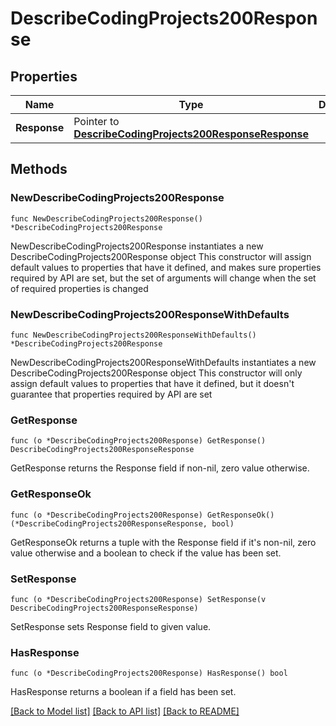 # DescribeCodingProjects200Response

## Properties

Name | Type | Description | Notes
------------ | ------------- | ------------- | -------------
**Response** | Pointer to [**DescribeCodingProjects200ResponseResponse**](DescribeCodingProjects200ResponseResponse.md) |  | [optional] 

## Methods

### NewDescribeCodingProjects200Response

`func NewDescribeCodingProjects200Response() *DescribeCodingProjects200Response`

NewDescribeCodingProjects200Response instantiates a new DescribeCodingProjects200Response object
This constructor will assign default values to properties that have it defined,
and makes sure properties required by API are set, but the set of arguments
will change when the set of required properties is changed

### NewDescribeCodingProjects200ResponseWithDefaults

`func NewDescribeCodingProjects200ResponseWithDefaults() *DescribeCodingProjects200Response`

NewDescribeCodingProjects200ResponseWithDefaults instantiates a new DescribeCodingProjects200Response object
This constructor will only assign default values to properties that have it defined,
but it doesn't guarantee that properties required by API are set

### GetResponse

`func (o *DescribeCodingProjects200Response) GetResponse() DescribeCodingProjects200ResponseResponse`

GetResponse returns the Response field if non-nil, zero value otherwise.

### GetResponseOk

`func (o *DescribeCodingProjects200Response) GetResponseOk() (*DescribeCodingProjects200ResponseResponse, bool)`

GetResponseOk returns a tuple with the Response field if it's non-nil, zero value otherwise
and a boolean to check if the value has been set.

### SetResponse

`func (o *DescribeCodingProjects200Response) SetResponse(v DescribeCodingProjects200ResponseResponse)`

SetResponse sets Response field to given value.

### HasResponse

`func (o *DescribeCodingProjects200Response) HasResponse() bool`

HasResponse returns a boolean if a field has been set.


[[Back to Model list]](../README.md#documentation-for-models) [[Back to API list]](../README.md#documentation-for-api-endpoints) [[Back to README]](../README.md)


